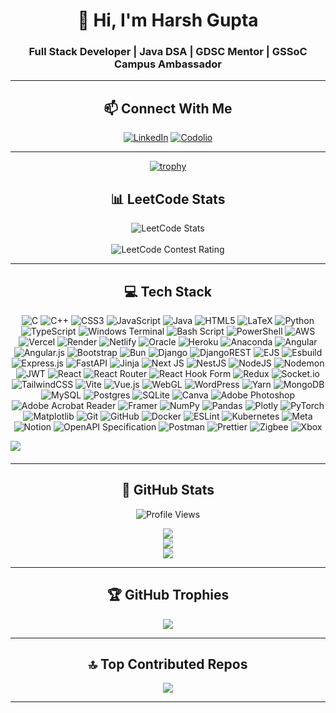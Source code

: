 <div align="center">

# 👋 Hi, I'm Harsh Gupta

### Full Stack Developer | Java DSA | GDSC Mentor | GSSoC Campus Ambassador

---

## 📫 Connect With Me

[![LinkedIn](https://img.shields.io/badge/LinkedIn-Connect-blue?style=for-the-badge&logo=linkedin)](https://www.linkedin.com/in/harshguptaaa/)
[![Codolio](https://img.shields.io/badge/Codolio-Profile-blue?style=for-the-badge&logo=googlechrome)](https://codolio.com/profile/harshgupta)

---

[![trophy](https://github-profile-trophy.vercel.app/?username=HARSHGUPTA3009&theme=onedark)](https://github.com/ryo-ma/github-profile-trophy)

## 📊 LeetCode Stats

![LeetCode Stats](https://leetcard.jacoblin.cool/hedgehoggg?theme=dark)
<br><br>
![LeetCode Contest Rating](https://img.shields.io/badge/LeetCode%20Contest-1509-orange?style=for-the-badge&logo=leetcode&logoColor=white)


---

## 💻 Tech Stack

![C](https://img.shields.io/badge/c-%2300599C.svg?style=flat&logo=c&logoColor=white) ![C++](https://img.shields.io/badge/c++-%2300599C.svg?style=flat&logo=c%2B%2B&logoColor=white) ![CSS3](https://img.shields.io/badge/css3-%231572B6.svg?style=flat&logo=css3&logoColor=white) ![JavaScript](https://img.shields.io/badge/javascript-%23323330.svg?style=flat&logo=javascript&logoColor=%23F7DF1E) ![Java](https://img.shields.io/badge/java-%23ED8B00.svg?style=flat&logo=openjdk&logoColor=white) ![HTML5](https://img.shields.io/badge/html5-%23E34F26.svg?style=flat&logo=html5&logoColor=white) ![LaTeX](https://img.shields.io/badge/latex-%23008080.svg?style=flat&logo=latex&logoColor=white) ![Python](https://img.shields.io/badge/python-3670A0?style=flat&logo=python&logoColor=ffdd54) ![TypeScript](https://img.shields.io/badge/typescript-%23007ACC.svg?style=flat&logo=typescript&logoColor=white) ![Windows Terminal](https://img.shields.io/badge/Windows%20Terminal-%234D4D4D.svg?style=flat&logo=windows-terminal&logoColor=white) ![Bash Script](https://img.shields.io/badge/bash_script-%23121011.svg?style=flat&logo=gnu-bash&logoColor=white) ![PowerShell](https://img.shields.io/badge/PowerShell-%235391FE.svg?style=flat&logo=powershell&logoColor=white) ![AWS](https://img.shields.io/badge/AWS-%23FF9900.svg?style=flat&logo=amazon-aws&logoColor=white) ![Vercel](https://img.shields.io/badge/vercel-%23000000.svg?style=flat&logo=vercel&logoColor=white) ![Render](https://img.shields.io/badge/Render-%46E3B7.svg?style=flat&logo=render&logoColor=white) ![Netlify](https://img.shields.io/badge/netlify-%23000000.svg?style=flat&logo=netlify&logoColor=#00C7B7) ![Oracle](https://img.shields.io/badge/Oracle-F80000?style=flat&logo=oracle&logoColor=white) ![Heroku](https://img.shields.io/badge/heroku-%23430098.svg?style=flat&logo=heroku&logoColor=white) ![Anaconda](https://img.shields.io/badge/Anaconda-%2344A833.svg?style=flat&logo=anaconda&logoColor=white) ![Angular](https://img.shields.io/badge/angular-%23DD0031.svg?style=flat&logo=angular&logoColor=white) ![Angular.js](https://img.shields.io/badge/angular.js-%23E23237.svg?style=flat&logo=angularjs&logoColor=white) ![Bootstrap](https://img.shields.io/badge/bootstrap-%238511FA.svg?style=flat&logo=bootstrap&logoColor=white) ![Bun](https://img.shields.io/badge/Bun-%23000000.svg?style=flat&logo=bun&logoColor=white) ![Django](https://img.shields.io/badge/django-%23092E20.svg?style=flat&logo=django&logoColor=white) ![DjangoREST](https://img.shields.io/badge/DJANGO-REST-ff1709?style=flat&logo=django&logoColor=white&color=ff1709&labelColor=gray) ![EJS](https://img.shields.io/badge/ejs-%23B4CA65.svg?style=flat&logo=ejs&logoColor=black) ![Esbuild](https://img.shields.io/badge/esbuild-%23FFCF00.svg?style=flat&logo=esbuild&logoColor=black) ![Express.js](https://img.shields.io/badge/express.js-%23404d59.svg?style=flat&logo=express&logoColor=%2361DAFB) ![FastAPI](https://img.shields.io/badge/FastAPI-005571?style=flat&logo=fastapi) ![Jinja](https://img.shields.io/badge/jinja-white.svg?style=flat&logo=jinja&logoColor=black) ![Next JS](https://img.shields.io/badge/Next-black?style=flat&logo=next.js&logoColor=white) ![NestJS](https://img.shields.io/badge/nestjs-%23E0234E.svg?style=flat&logo=nestjs&logoColor=white) ![NodeJS](https://img.shields.io/badge/node.js-6DA55F?style=flat&logo=node.js&logoColor=white) ![Nodemon](https://img.shields.io/badge/NODEMON-%23323330.svg?style=flat&logo=nodemon&logoColor=%BBDEAD) ![JWT](https://img.shields.io/badge/JWT-black?style=flat&logo=JSON%20web%20tokens) ![React](https://img.shields.io/badge/react-%2320232a.svg?style=flat&logo=react&logoColor=%2361DAFB) ![React Router](https://img.shields.io/badge/React_Router-CA4245?style=flat&logo=react-router&logoColor=white) ![React Hook Form](https://img.shields.io/badge/React%20Hook%20Form-%23EC5990.svg?style=flat&logo=reacthookform&logoColor=white) ![Redux](https://img.shields.io/badge/redux-%23593d88.svg?style=flat&logo=redux&logoColor=white) ![Socket.io](https://img.shields.io/badge/Socket.io-black?style=flat&logo=socket.io&badgeColor=010101) ![TailwindCSS](https://img.shields.io/badge/tailwindcss-%2338B2AC.svg?style=flat&logo=tailwind-css&logoColor=white) ![Vite](https://img.shields.io/badge/vite-%23646CFF.svg?style=flat&logo=vite&logoColor=white) ![Vue.js](https://img.shields.io/badge/vue.js-%2335495e.svg?style=flat&logo=vuedotjs&logoColor=%234FC08D) ![WebGL](https://img.shields.io/badge/WebGL-990000?logo=webgl&logoColor=white&style=flat) ![WordPress](https://img.shields.io/badge/WordPress-%23117AC9.svg?style=flat&logo=WordPress&logoColor=white) ![Yarn](https://img.shields.io/badge/yarn-%232C8EBB.svg?style=flat&logo=yarn&logoColor=white) ![MongoDB](https://img.shields.io/badge/MongoDB-%234ea94b.svg?style=flat&logo=mongodb&logoColor=white) ![MySQL](https://img.shields.io/badge/mysql-4479A1.svg?style=flat&logo=mysql&logoColor=white) ![Postgres](https://img.shields.io/badge/postgres-%23316192.svg?style=flat&logo=postgresql&logoColor=white) ![SQLite](https://img.shields.io/badge/sqlite-%2307405e.svg?style=flat&logo=sqlite&logoColor=white) ![Canva](https://img.shields.io/badge/Canva-%2300C4CC.svg?style=flat&logo=Canva&logoColor=white) ![Adobe Photoshop](https://img.shields.io/badge/adobe%20photoshop-%2331A8FF.svg?style=flat&logo=adobe%20photoshop&logoColor=white) ![Adobe Acrobat Reader](https://img.shields.io/badge/Adobe%20Acrobat%20Reader-EC1C24.svg?style=flat&logo=Adobe%20Acrobat%20Reader&logoColor=white) ![Framer](https://img.shields.io/badge/Framer-black?style=flat&logo=framer&logoColor=blue) ![NumPy](https://img.shields.io/badge/numpy-%23013243.svg?style=flat&logo=numpy&logoColor=white) ![Pandas](https://img.shields.io/badge/pandas-%23150458.svg?style=flat&logo=pandas&logoColor=white) ![Plotly](https://img.shields.io/badge/Plotly-%233F4F75.svg?style=flat&logo=plotly&logoColor=white) ![PyTorch](https://img.shields.io/badge/PyTorch-%23EE4C2C.svg?style=flat&logo=PyTorch&logoColor=white) ![Matplotlib](https://img.shields.io/badge/Matplotlib-%23ffffff.svg?style=flat&logo=Matplotlib&logoColor=black) ![Git](https://img.shields.io/badge/git-%23F05033.svg?style=flat&logo=git&logoColor=white) ![GitHub](https://img.shields.io/badge/github-%23121011.svg?style=flat&logo=github&logoColor=white) ![Docker](https://img.shields.io/badge/docker-%230db7ed.svg?style=flat&logo=docker&logoColor=white) ![ESLint](https://img.shields.io/badge/ESLint-4B3263?style=flat&logo=eslint&logoColor=white) ![Kubernetes](https://img.shields.io/badge/kubernetes-%23326ce5.svg?style=flat&logo=kubernetes&logoColor=white) ![Meta](https://img.shields.io/badge/Meta-%230467DF.svg?style=flat&logo=Meta&logoColor=white) ![Notion](https://img.shields.io/badge/Notion-%23000000.svg?style=flat&logo=notion&logoColor=white) ![OpenAPI Specification](https://img.shields.io/badge/openapiinitiative-%23000000.svg?style=flat&logo=openapiinitiative&logoColor=white) ![Postman](https://img.shields.io/badge/Postman-FF6C37?style=flat&logo=postman&logoColor=white) ![Prettier](https://img.shields.io/badge/prettier-%23F7B93E.svg?style=flat&logo=prettier&logoColor=black) ![Zigbee](https://img.shields.io/badge/zigbee-%23EB0443.svg?style=flat&logo=zigbee&logoColor=white) ![Xbox](https://img.shields.io/badge/xbox-%23107C10.svg?style=flat&logo=xbox&logoColor=white)

<img style="margin-bottom:20px;display:flex;flex:1" src="https://github-readme-stats.vercel.app/api/wakatime?username=HARSHGUPTA3009g&bg_color=0f0f0f&title_color=313552&text_color=886f6f&v=2"/>


---

## 🐙 GitHub Stats

![Profile Views](https://komarev.com/ghpvc/?username=HARSHGUPTA3009&style=flat-square&color=blue)

![](https://github-readme-stats.vercel.app/api?username=HARSHGUPTA3009&theme=merko&hide_border=false&include_all_commits=true&count_private=true)<br/>
![](https://nirzak-streak-stats.vercel.app/?user=HARSHGUPTA3009&theme=merko&hide_border=false)<br/>
![](https://github-readme-stats.vercel.app/api/top-langs/?username=HARSHGUPTA3009&theme=merko&hide_border=false&include_all_commits=true&count_private=true&layout=compact)

---

## 🏆 GitHub Trophies

![](https://github-profile-trophy.vercel.app/?username=HARSHGUPTA3009&theme=onedark&no-frame=false&no-bg=false&margin-w=4)

---

## 🔝 Top Contributed Repos

![](https://github-contributor-stats.vercel.app/api?username=HARSHGUPTA3009&limit=5&theme=merko&combine_all_yearly_contributions=true)

---

<!-- Proudly created with GPRM ( https://gprm.itsvg.in ) -->

</div>

